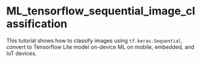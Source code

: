 # ML_tensorflow_sequential_image_classification
This tutorial shows how to classify images using `tf.keras.Sequential`, convert to Tensorflow Lite model on-device ML on mobile, embedded, and IoT devices.
